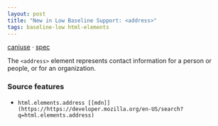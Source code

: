 ```yaml
---
layout: post
title: "New in Low Baseline Support: <address>"
tags: baseline-low html-elements
---
```


[caniuse](https://caniuse.com/?search=address) · [spec](https://html.spec.whatwg.org/multipage/sections.html#the-address-element)

The `<address>` element represents contact information for a person or people, or for an organization.

### Source features

- ``html.elements.address [[mdn]](https://https://developer.mozilla.org/en-US/search?q=html.elements.address)``

